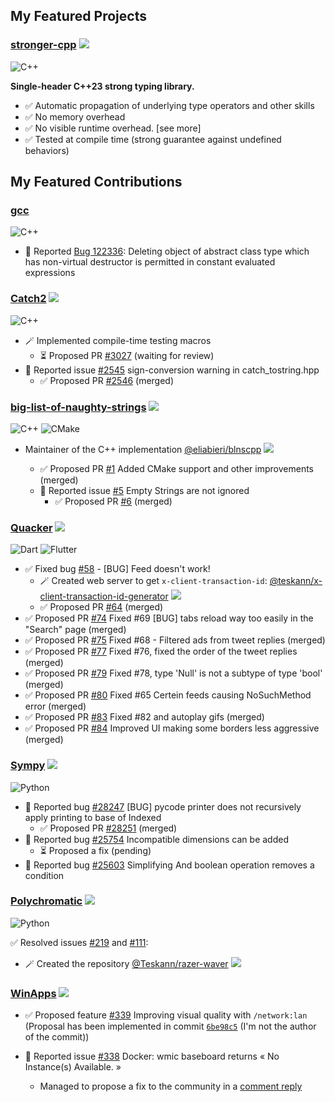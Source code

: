 ## My Featured Projects

### [stronger-cpp](https://github.com/Teskann/stronger-cpp) ![](https://img.shields.io/github/stars/Teskann/stronger-cpp?style=social)

![C++](https://img.shields.io/badge/c++-00599C.svg?style=flat&logo=c%2B%2B&logoColor=white)

**Single-header C++23 strong typing library.**
- ✅ Automatic propagation of underlying type operators and other skills
- ✅ No memory overhead
- ✅ No visible runtime overhead. [see more]
- ✅ Tested at compile time (strong guarantee against undefined behaviors)



## My Featured Contributions

### [gcc](https://gcc.gnu.org/)

![C++](https://img.shields.io/badge/c++-00599C.svg?style=flat&logo=c%2B%2B&logoColor=white)

- 🚨 Reported [Bug 122336](https://gcc.gnu.org/bugzilla/show_bug.cgi?id=122336): Deleting object of abstract class type which has non-virtual destructor is permitted in constant evaluated expressions

### [Catch2](https://github.com/catchorg/Catch2) ![](https://img.shields.io/github/stars/catchorg/Catch2?style=social)

 ![C++](https://img.shields.io/badge/c++-00599C.svg?style=flat&logo=c%2B%2B&logoColor=white)

- 🪄 Implemented compile-time testing macros
  - ⏳ Proposed PR [#3027](https://github.com/catchorg/Catch2/pull/3027) (waiting for review)
- 🚨 Reported issue [#2545](https://github.com/catchorg/Catch2/issues/2545) sign-conversion warning in catch_tostring.hpp
    - ✅ Proposed PR [#2546](https://github.com/catchorg/Catch2/pull/2546) (merged)

### [big-list-of-naughty-strings](https://github.com/minimaxir/big-list-of-naughty-strings) ![](https://img.shields.io/github/stars/minimaxir/big-list-of-naughty-strings?style=social)

 ![C++](https://img.shields.io/badge/c++-00599C.svg?style=flat&logo=c%2B%2B&logoColor=white) ![CMake](https://img.shields.io/badge/cmake-064F8C.svg?style=flat&logo=cmake&logoColor=white)

- Maintainer of the C++ implementation [@eliabieri/blnscpp](https://github.com/eliabieri/blnscpp) ![](https://img.shields.io/github/stars/eliabieri/blnscpp?style=social)

    - ✅ Proposed PR [#1](https://github.com/eliabieri/blnscpp/pull/1) Added CMake support and other improvements (merged)
    - 🚨 Reported issue [#5](https://github.com/eliabieri/blnscpp/issues/5) Empty Strings are not ignored
        - ✅ Proposed PR [#6](https://github.com/eliabieri/blnscpp/pull/6) (merged)

### [Quacker](https://github.com/TheHCJ/Quacker) ![](https://img.shields.io/github/stars/TheHCJ/Quacker?style=social)

![Dart](https://img.shields.io/badge/dart-0175C2.svg?style=flat&logo=dart&logoColor=white)
![Flutter](https://img.shields.io/badge/flutter-02569B.svg?style=flat&logo=flutter&logoColor=white) 

- ✅ Fixed bug [#58](https://github.com/TheHCJ/Quacker/issues/58) - [BUG] Feed doesn't work!
    - 🪄 Created web server to get `x-client-transaction-id`: [@teskann/x-client-transaction-id-generator](https://github.com/Teskann/x-client-transaction-id-generator) ![](https://img.shields.io/github/stars/Teskann/x-client-transaction-id-generator?style=social)
    - ✅ Proposed PR [#64](https://github.com/TheHCJ/Quacker/pull/64) (merged)
- ✅ Proposed PR [#74](https://github.com/TheHCJ/Quacker/pull/74) Fixed #69 [BUG] tabs reload way too easily in the "Search" page (merged)
- ✅ Proposed PR [#75](https://github.com/TheHCJ/Quacker/pull/75) Fixed #68 - Filtered ads from tweet replies (merged)
- ✅ Proposed PR [#77](https://github.com/TheHCJ/Quacker/pull/77) Fixed #76, fixed the order of the tweet replies (merged)
- ✅ Proposed PR [#79](https://github.com/TheHCJ/Quacker/pull/79) Fixed #78, type 'Null' is not a subtype of type 'bool' (merged)
- ✅ Proposed PR [#80](https://github.com/TheHCJ/Quacker/pull/80) Fixed #65 Certein feeds causing NoSuchMethod error (merged)
- ✅ Proposed PR [#83](https://github.com/TheHCJ/Quacker/pull/83) Fixed #82 and autoplay gifs (merged)
- ✅ Proposed PR [#84](https://github.com/TheHCJ/Quacker/pull/84) Improved UI making some borders less aggressive (merged)

### [Sympy](https://github.com/sympy/sympy) ![](https://img.shields.io/github/stars/sympy/sympy?style=social)

![Python](https://img.shields.io/badge/python-3670A0?style=flat&logo=python&logoColor=ffdd54)

- 🚨 Reported bug [#28247](https://github.com/sympy/sympy/issues/28247) [BUG] pycode printer does not recursively apply printing to base of Indexed
    - ✅ Proposed PR [#28251](https://github.com/sympy/sympy/pull/28251) (merged)
- 🚨 Reported bug [#25754](https://github.com/sympy/sympy/issues/25754) Incompatible dimensions can be added
    - ⏳ Proposed a fix (pending)
- 🚨 Reported bug [#25603](https://github.com/sympy/sympy/issues/25603) Simplifying And boolean operation removes a condition

### [Polychromatic](https://github.com/polychromatic/polychromatic) ![](https://img.shields.io/github/stars/polychromatic/polychromatic?style=social)

![Python](https://img.shields.io/badge/python-3670A0?style=flat&logo=python&logoColor=ffdd54)

✅ Resolved issues [#219](https://github.com/polychromatic/polychromatic/issues/219) and [#111](https://github.com/polychromatic/polychromatic/issues/111):
- 🪄 Created the repository [@Teskann/razer-waver](https://github.com/Teskann/razer-waver) ![](https://img.shields.io/github/stars/Teskann/razer-waver?style=social)

### [WinApps](https://github.com/winapps-org/winapps) ![](https://img.shields.io/github/stars/winapps-org/winapps?style=social)

- ✅ Proposed feature [#339](https://github.com/winapps-org/winapps/issues/339) Improving visual quality with `/network:lan` (Proposal has been implemented in commit [`6be98c5`](https://github.com/winapps-org/winapps/commit/6be98c5224c418fac6d2c535a213aa8a06737a35) (I'm not the author of the commit))

- 🚨 Reported issue [#338](https://github.com/winapps-org/winapps/issues/338) Docker: wmic baseboard returns « No Instance(s) Available. »
  - Managed to propose a fix to the community in a [comment reply](https://github.com/winapps-org/winapps/issues/338#issuecomment-2509474372)
